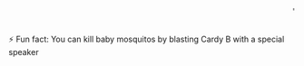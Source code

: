 
<!DOCTYPE html>
<html>
  <head>
    <marquee>'السلام عليك'</marquee>
    <br>
    <br>
  <body>
    <p>
      ⚡ Fun fact: You can kill baby mosquitos by blasting Cardy B with a special speaker
    </p>
  </body>

</html>

<!---
red-Camel/red-Camel is a ✨ special ✨ repository because its `README.md` (this file) appears on your GitHub profile.
You can click the Preview link to take a look at your changes.
--->
